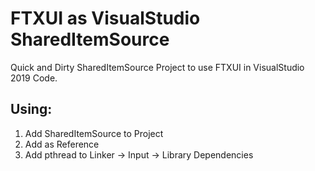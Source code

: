# FTXUI as VisualStudio SharedItemSource
Quick and Dirty SharedItemSource Project to use FTXUI in VisualStudio 2019 Code.


 ## Using:
 1. Add SharedItemSource to Project
 2. Add as Reference
 3. Add pthread to Linker -> Input -> Library Dependencies  